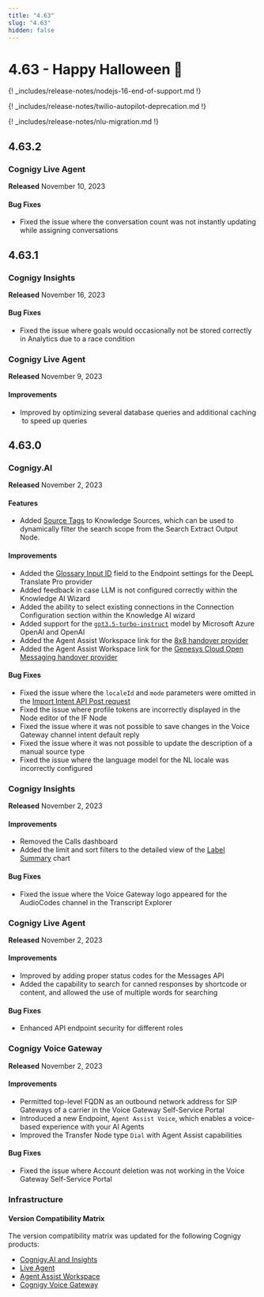 ```yaml
---
title: "4.63"
slug: "4.63"
hidden: false
---
```


# 4.63 - Happy Halloween 🦇

{! _includes/release-notes/nodejs-16-end-of-support.md !}

{! _includes/release-notes/twilio-autopilot-deprecation.md !}

{! _includes/release-notes/nlu-migration.md !}

## 4.63.2

### Cognigy Live Agent

**Released** November 10, 2023

#### Bug Fixes

- Fixed the issue where the conversation count was not instantly updating while assigning conversations

## 4.63.1

### Cognigy Insights

**Released** November 16, 2023

#### Bug Fixes

- Fixed the issue where goals would occasionally not be stored correctly in Analytics due to a race condition

### Cognigy Live Agent

**Released** November 9, 2023

#### Improvements

- Improved by optimizing several database queries and additional caching to speed up queries

## 4.63.0

### Cognigy.AI

**Released** November 2, 2023

#### Features

- Added [Source Tags](../ai/empower/knowledge-ai/knowledge-source/knowledge-source-tags.md) to Knowledge Sources, which can be used to dynamically filter the search scope from the Search Extract Output Node.

#### Improvements

- Added the [Glossary Input ID](../ai/deploy/endpoints/real-time-translation-settings.md#configure-real-time-translation-settings) field to the Endpoint settings for the DeepL Translate Pro provider
- Added feedback in case LLM is not configured correctly within the Knowledge AI Wizard
- Added the ability to select existing connections in the Connection Configuration section within the Knowledge AI wizard
- Added support for the [`gpt3.5-turbo-instruct`](../ai/empower/llms/model-support-by-feature.md) model by Microsoft Azure OpenAI and OpenAI
- Added the Agent Assist Workspace link for the [8x8 handover provider](../ai/escalate/handover-reference/8x8.md)
- Added the Agent Assist Workspace link for the [Genesys Cloud Open Messaging handover provider](../ai/escalate/handover-reference/genesys-cloud-open-messaging.md)

#### Bug Fixes

- Fixed the issue where the `localeId` and `mode` parameters were omitted in the [Import Intent API Post request](https://api-trial.cognigy.ai/openapi#post-/v2.0/flows/-flowId-/intents/import)
- Fixed the issue where profile tokens are incorrectly displayed in the Node editor of the IF Node
- Fixed the issue where it was not possible to save changes in the Voice Gateway channel intent default reply
- Fixed the issue where it was not possible to update the description of a manual source type
- Fixed the issue where the language model for the NL locale was incorrectly configured

### Cognigy Insights

**Released** November 2, 2023

#### Improvements

- Removed the Calls dashboard
- Added the limit and sort filters to the detailed view of the [Label Summary](../insights/reports/live-agent.md#label-summary) chart

#### Bug Fixes

- Fixed the issue where the Voice Gateway logo appeared for the AudioCodes channel in the Transcript Explorer

### Cognigy Live Agent

**Released** November 2, 2023

#### Improvements

- Improved by adding proper status codes for the Messages API
- Added the capability to search for canned responses by shortcode or content, and allowed the use of multiple words for searching

#### Bug Fixes

- Enhanced API endpoint security for different roles

### Cognigy Voice Gateway

**Released** November 2, 2023

#### Improvements

- Permitted top-level FQDN as an outbound network address for SIP Gateways of a carrier in the Voice Gateway Self-Service Portal
- Introduced a new Endpoint, `Agent Assist Voice`, which enables a voice-based experience with your AI Agents
- Improved the Transfer Node type `Dial` with Agent Assist capabilities

####  Bug Fixes

- Fixed the issue where Account deletion was not working in the Voice Gateway Self-Service Portal

### Infrastructure

#### Version Compatibility Matrix

The version compatibility matrix was updated for the following Cognigy products:

- [Cognigy.AI and Insights](../ai/installation/version-compatibility-matrix.md)
- [Live Agent](../live-agent/installation/deployment/version-compatibility-matrix.md)
- [Agent Assist Workspace](../ai-copilot/installation/version-compatibility-matrix.md)
- [Cognigy Voice Gateway](../voice-gateway/installation/version-compatibility-matrix.md)